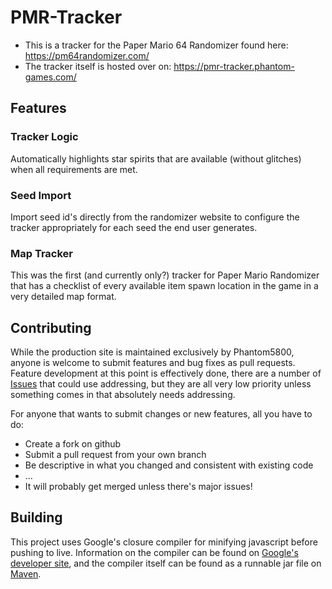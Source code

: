 # PMR-Tracker

* This is a tracker for the Paper Mario 64 Randomizer found here: https://pm64randomizer.com/
* The tracker itself is hosted over on: https://pmr-tracker.phantom-games.com/

## Features

### Tracker Logic

Automatically highlights star spirits that are available (without glitches) when all requirements are met.

### Seed Import

Import seed id's directly from the randomizer website to configure the tracker appropriately for each seed the end user generates.

### Map Tracker

This was the first (and currently only?) tracker for Paper Mario Randomizer that has a checklist of every available item spawn location in the game in a very detailed map format.

## Contributing

While the production site is maintained exclusively by Phantom5800, anyone is welcome to submit features and bug fixes as pull requests. Feature development at this point is effectively done, there are a number of [Issues](https://github.com/Phantom5800/pmr-tracker/issues) that could use addressing, but they are all very low priority unless something comes in that absolutely needs addressing.

For anyone that wants to submit changes or new features, all you have to do:
* Create a fork on github
* Submit a pull request from your own branch
* Be descriptive in what you changed and consistent with existing code
* ...
* It will probably get merged unless there's major issues!

## Building

This project uses Google's closure compiler for minifying javascript before pushing to live. Information on the compiler can be found on [Google's developer site](https://developers.google.com/closure/compiler), and the compiler itself can be found as a runnable jar file on [Maven](https://mvnrepository.com/artifact/com.google.javascript/closure-compiler).
